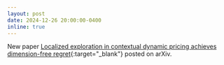 ```yaml
---
layout: post
date: 2024-12-26 20:00:00-0400
inline: true
---
```


New paper [Localized exploration in contextual dynamic pricing achieves dimension-free regret](https://arxiv.org/abs/2412.19252){:target="\_blank"} posted on arXiv.
